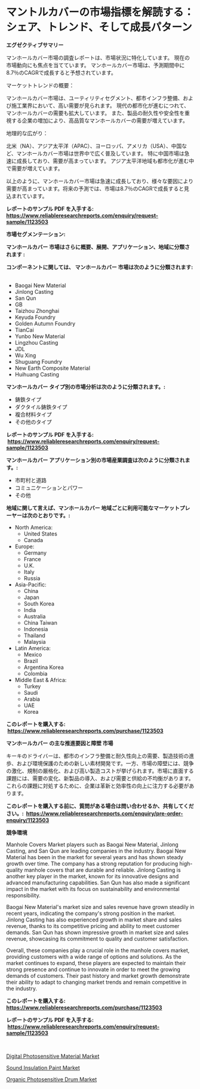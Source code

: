 <p><h1>マントルカバーの市場指標を解読する：シェア、トレンド、そして成長パターン</h1></p><p><strong>エグゼクティブサマリー</strong></p>
<p><p>マンホールカバー市場の調査レポートは、市場状況に特化しています。 現在の市場動向にも焦点を当てています。 マンホールカバー市場は、予測期間中に8.7％のCAGRで成長すると予想されています。</p><p>マーケットトレンドの概要：</p><p>マンホールカバー市場は、ユーティリティセグメント、都市インフラ整備、および施工業界において、高い需要が見られます。 現代の都市化が進むにつれて、マンホールカバーの需要も拡大しています。 また、製品の耐久性や安全性を重視する企業の増加により、高品質なマンホールカバーの需要が増えています。</p><p>地理的な広がり：</p><p>北米（NA）、アジア太平洋（APAC）、ヨーロッパ、アメリカ（USA）、中国など、マンホールカバー市場は世界中で広く普及しています。 特に中国市場は急速に成長しており、需要が高まっています。 アジア太平洋地域も都市化が進む中で需要が増えています。</p><p>以上のように、マンホールカバー市場は急速に成長しており、様々な要因により需要が高まっています。将来の予測では、市場は8.7％のCAGRで成長すると見込まれています。</p></p>
<p><strong>レポートのサンプル PDF を入手する: <a href="https://www.reliableresearchreports.com/enquiry/request-sample/1123503">https://www.reliableresearchreports.com/enquiry/request-sample/1123503</a></strong></p>
<p><strong>市場セグメンテーション:</strong></p>
<p><strong> マンホールカバー 市場はさらに概要、展開、アプリケーション、地域に分類されます :</strong></p>
<p><strong>コンポーネントに関しては、 マンホールカバー 市場は次のように分類されます: &nbsp;</strong></p>
<p><ul><li>Baogai New Material</li><li>Jinlong Casting</li><li>San Qun</li><li>GB</li><li>Taizhou Zhonghai</li><li>Keyuda Foundry</li><li>Golden Autumn Foundry</li><li>TianCai</li><li>Yunbo New Material</li><li>Lingzhou Casting</li><li>JDL</li><li>Wu Xing</li><li>Shuguang Foundry</li><li>New Earth Composite Material</li><li>Huihuang Casting</li></ul></p>
<p><strong> マンホールカバー タイプ別の市場分析は次のように分類されます。:</strong></p>
<p><ul><li>鋳鉄タイプ</li><li>ダクタイル鋳鉄タイプ</li><li>複合材料タイプ</li><li>その他のタイプ</li></ul></p>
<p><strong>レポートのサンプル PDF を入手する: &nbsp;<a href="https://www.reliableresearchreports.com/enquiry/request-sample/1123503">https://www.reliableresearchreports.com/enquiry/request-sample/1123503</a></strong></p>
<p><strong> マンホールカバー アプリケーション別の市場産業調査は次のように分類されます。:</strong></p>
<p><ul><li>市町村と道路</li><li>コミュニケーションとパワー</li><li>その他</li></ul></p>
<p><strong>地域に関して言えば、マンホールカバー 地域ごとに利用可能なマーケットプレーヤーは次のとおりです。:</strong></p>
<p><ul>
    <li>
        North America:
        <ul>
            <li>United States</li>
            <li>Canada</li>
        </ul>
    </li>
    <li>
        Europe:
        <ul>
            <li>Germany</li>
            <li>France</li>
            <li>U.K.</li>
            <li>Italy</li>
            <li>Russia</li>
        </ul>
    </li>
    <li>
        Asia-Pacific:
        <ul>
            <li>China</li>
            <li>Japan</li>
            <li>South Korea</li>
            <li>India</li>
            <li>Australia</li>
            <li>China Taiwan</li>
            <li>Indonesia</li>
            <li>Thailand</li>
            <li>Malaysia</li>
        </ul>
    </li>
    <li>
        Latin America:
        <ul>
            <li>Mexico</li>
            <li>Brazil</li>
            <li>Argentina Korea</li>
            <li>Colombia</li>
        </ul>
    </li>
    <li>
        Middle East & Africa:
        <ul>
            <li>Turkey</li>
            <li>Saudi</li>
            <li>Arabia</li>
            <li>UAE</li>
            <li>Korea</li>
        </ul>
    </li>
    </ul></p>
<p><strong>このレポートを購入する: &nbsp;<a href="https://www.reliableresearchreports.com/purchase/1123503">https://www.reliableresearchreports.com/purchase/1123503</a></strong></p>
<p><strong>マンホールカバー の主な推進要因と障壁 市場</strong></p>
<p><p>キーキのドライバーは、都市のインフラ整備と耐久性向上の需要、製造技術の進歩、および環境保護のための新しい素材開発です。一方、市場の障壁には、競争の激化、規制の厳格化、および高い製造コストが挙げられます。市場に直面する課題には、需要の変化、新製品の導入、および需要と供給の不均衡があります。これらの課題に対処するために、企業は革新と効率性の向上に注力する必要があります。</p></p>
<p><strong>このレポートを購入する前に、質問がある場合は問い合わせるか、共有してください。:&nbsp; <a href="https://www.reliableresearchreports.com/enquiry/pre-order-enquiry/1123503">https://www.reliableresearchreports.com/enquiry/pre-order-enquiry/1123503</a></strong></p>
<p><strong>競争環境</strong></p>
<p><p>Manhole Covers Market players such as Baogai New Material, Jinlong Casting, and San Qun are leading companies in the industry. Baogai New Material has been in the market for several years and has shown steady growth over time. The company has a strong reputation for producing high-quality manhole covers that are durable and reliable. Jinlong Casting is another key player in the market, known for its innovative designs and advanced manufacturing capabilities. San Qun has also made a significant impact in the market with its focus on sustainability and environmental responsibility.</p><p>Baogai New Material's market size and sales revenue have grown steadily in recent years, indicating the company's strong position in the market. Jinlong Casting has also experienced growth in market share and sales revenue, thanks to its competitive pricing and ability to meet customer demands. San Qun has shown impressive growth in market size and sales revenue, showcasing its commitment to quality and customer satisfaction.</p><p>Overall, these companies play a crucial role in the manhole covers market, providing customers with a wide range of options and solutions. As the market continues to expand, these players are expected to maintain their strong presence and continue to innovate in order to meet the growing demands of customers. Their past history and market growth demonstrate their ability to adapt to changing market trends and remain competitive in the industry.</p></p>
<p><strong>このレポートを購入する: &nbsp; <a href="https://www.reliableresearchreports.com/purchase/1123503">https://www.reliableresearchreports.com/purchase/1123503</a></strong></p>
<p><strong>レポートのサンプル PDF を入手する: &nbsp;<a href="https://www.reliableresearchreports.com/enquiry/request-sample/1123503">https://www.reliableresearchreports.com/enquiry/request-sample/1123503</a></strong><strong></strong></p>
<p>&nbsp;</p>
<p><p><a href="https://view.publitas.com/reportprime-1/digital-photosensitive-material-market-size-growth-outlook-from-2023-to-2030-projecting-at-markets-trends-analysis-by-application-regional-outlook-and-revenue/">Digital Photosensitive Material Market</a></p><p><a href="https://github.com/Hazelklievgspy6vdcsmu106w/Market-Research-Report-List-1/blob/main/sound-insulation-paint-market.md">Sound Insulation Paint Market</a></p><p><a href="https://view.publitas.com/reportprime-1/organic-photosensitive-drum-market-size-reflecting-a-forecast-till-2030-market-by-type-by-application-and-by-geography/">Organic Photosensitive Drum Market</a></p></p>